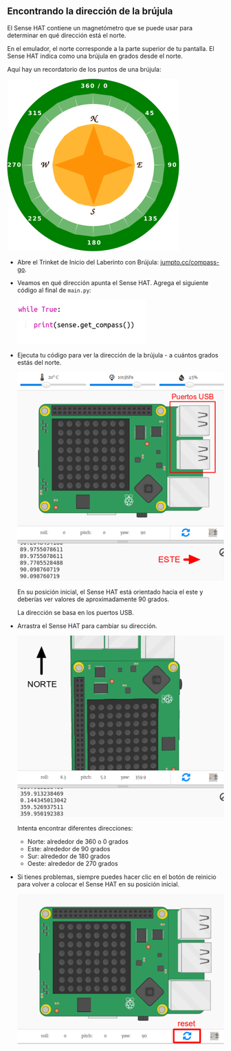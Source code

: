 ## Encontrando la dirección de la brújula

El Sense HAT contiene un magnetómetro que se puede usar para determinar en qué dirección está el norte.

En el emulador, el norte corresponde a la parte superior de tu pantalla. El Sense HAT indica como una brújula en grados desde el norte.

Aquí hay un recordatorio de los puntos de una brújula:

![captura de pantalla](images/compass-nsew.png)

+ Abre el Trinket de Inicio del Laberinto con Brújula: <a href="http://jumpto.cc/compass-go" target="_blank">jumpto.cc/compass-go</a>.

+ Veamos en qué dirección apunta el Sense HAT. Agrega el siguiente código al final de `main.py`:
    
    ![captura de pantalla](images/compass-get.png)

+ Ejecuta tu código para ver la dirección de la brújula - a cuántos grados estás del norte.
    
    ![captura de pantalla](images/compass-east.png)
    
    En su posición inicial, el Sense HAT está orientado hacia el este y deberías ver valores de aproximadamente 90 grados.
    
    La dirección se basa en los puertos USB.

+ Arrastra el Sense HAT para cambiar su dirección.
    
    ![captura de pantalla](images/compass-north.png)
    
    Intenta encontrar diferentes direcciones:
    
    + Norte: alrededor de 360 o 0 grados 
    + Este: alrededor de 90 grados
    + Sur: alrededor de 180 grados
    + Oeste: alrededor de 270 grados

+ Si tienes problemas, siempre puedes hacer clic en el botón de reinicio para volver a colocar el Sense HAT en su posición inicial.
    
    ![captura de pantalla](images/compass-reset.png)